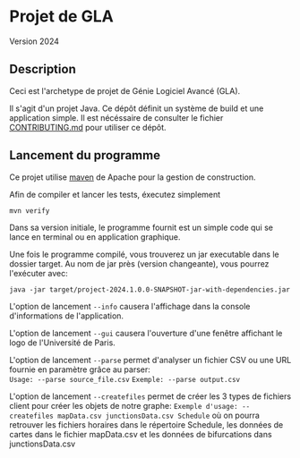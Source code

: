 # Projet de GLA

Version 2024

## Description

Ceci est l'archetype de projet de Génie Logiciel Avancé (GLA).

Il s'agit d'un projet Java. Ce dépôt définit un système de build et une application simple. Il est nécéssaire de consulter le fichier [CONTRIBUTING.md](CONTRIBUTING.md) pour utiliser ce dépôt.

## Lancement du programme

Ce projet utilise [maven](https://maven.apache.org/) de Apache pour la gestion de construction.

Afin de compiler et lancer les tests, éxecutez simplement

```
mvn verify
```

Dans sa version initiale, le programme fournit est un simple code qui se lance en terminal ou en application graphique.

Une fois le programme compilé, vous trouverez un jar executable dans le dossier target. Au nom de jar près (version changeante), vous pourrez l'exécuter avec:

```
java -jar target/project-2024.1.0.0-SNAPSHOT-jar-with-dependencies.jar
```

L'option de lancement `--info` causera l'affichage dans la console d'informations de l'application.

L'option de lancement `--gui` causera l'ouverture d'une fenêtre affichant le logo de l'Université de Paris.

L'option de lancement `--parse` permet d'analyser un fichier CSV ou une URL fournie en paramètre grâce au parser:  
`Usage: --parse source_file.csv` 
`Exemple: --parse output.csv`

L'option de lancement `--createfiles` permet de créer les 3 types de fichiers client pour créer les objets de notre graphe:
`Exemple d'usage: --createfiles mapData.csv junctionsData.csv Schedule` où on pourra retrouver les fichiers horaires dans le répertoire Schedule, les données de cartes dans le fichier mapData.csv et les données de bifurcations dans junctionsData.csv
